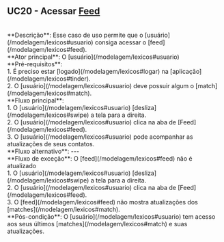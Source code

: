 ## UC20 - Acessar [Feed](/modelagem/lexicos#feed)

<br />
**Descrição**: Esse caso de uso permite que o [usuário](/modelagem/lexicos#usuario) consiga acessar o [feed](/modelagem/lexicos#feed).

<br />
**Ator principal**: O [usuário](/modelagem/lexicos#usuario)

<br />
**Pré-requisitos**:
<br /> 1. É preciso estar [logado](/modelagem/lexicos#logar) na [aplicação](/modelagem/lexicos#tinder).
<br /> 2. O [usuário](/modelagem/lexicos#usuario) deve possuir algum o [match](/modelagem/lexicos#match).

<br />
**Fluxo principal**:
<br /> 1. O [usuário](/modelagem/lexicos#usuario) [desliza](/modelagem/lexicos#swipe) a tela para a direita.
<br /> 2. O [usuário](/modelagem/lexicos#usuario) clica na aba de [Feed](/modelagem/lexicos#feed).
<br /> 3. O [usuário](/modelagem/lexicos#usuario) pode acompanhar as atualizações de seus contatos.

<br />
**Fluxo alternativo**: ---

<br />
**Fluxo de exceção**: O [feed](/modelagem/lexicos#feed) não é atualizado
<br /> 1. O [usuário](/modelagem/lexicos#usuario) [desliza](/modelagem/lexicos#swipe) a tela para a direita.
<br /> 2. O [usuário](/modelagem/lexicos#usuario) clica na aba de [Feed](/modelagem/lexicos#feed).
<br /> 3. O [feed](/modelagem/lexicos#feed) não mostra atualizações dos [matches](/modelagem/lexicos#match).

<br />
**Pós-condição**: O [usuário](/modelagem/lexicos#usuario) tem acesso aos seus últimos [matches](/modelagem/lexicos#match) e suas atualizações.
